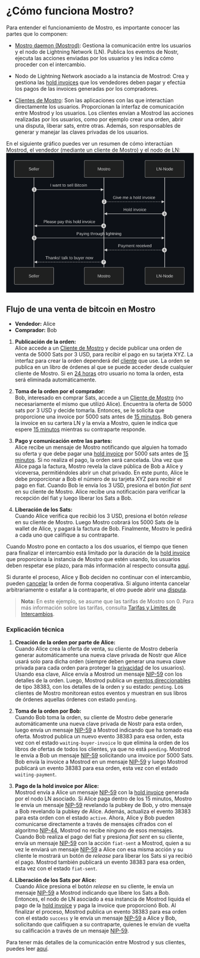 # ¿Cómo funciona Mostro?

Para entender el funcionamiento de Mostro, es importante conocer las partes que lo componen:

- [Mostro daemon (Mostrod)](https://github.com/MostroP2P/mostro): Gestiona la comunicación entre los usuarios y el nodo de Lightning Network (LN). Publica los eventos de Nostr, ejecuta las acciones enviadas por los usuarios y les indica cómo proceder con el intercambio. 

- Nodo de Lightning Network asociado a la instancia de Mostrod: Crea y gestiona las [hold invoices](./hold-invoice.md) que los vendedores deben pagar y efectúa los pagos de las invoices generadas por los compradores.

- [Clientes de Mostro](./clients.md): Son las aplicaciones con las que interactúan directamente los usuarios. Proporcionan la interfaz de comunicación entre Mostrod y los usuarios. Los clientes envían a Mostrod las acciones realizadas por los usuarios, como por ejemplo crear una orden, abrir una disputa, liberar sats, entre otras. Además, son responsables de generar y manejar las claves privadas de los usuarios.

En el siguiente gráfico puedes ver un resumen de cómo interactúan Mostrod, el vendedor (mediante un cliente de Mostro) y el nodo de LN:  
![order-flow](./assets/images/order-flow.png)

## Flujo de una venta de bitcoin en Mostro

- **Vendedor:** Alice  
- **Comprador:** Bob

1. **Publicación de la orden:**  
   Alice accede a un [Cliente de Mostro](./clients.md) y decide publicar una orden de venta de 5000 Sats por 3 USD, para recibir el pago en su tarjeta XYZ. La interfaz para crear la orden dependerá del [cliente](./clients.md) que use. La orden se publica en un libro de órdenes al que se puede acceder desde cualquier cliente de Mostro. Si en [24 horas](times.md) otro usuario no toma la orden, esta será eliminada automáticamente.

2. **Toma de la orden por el comprador:**  
   Bob, interesado en comprar Sats, accede a un [Cliente de Mostro](./clients.md) (no necesariamente el mismo que utilizó Alice). Encuentra la oferta de 5000 sats por 3 USD y decide tomarla. Entonces, se le solicita que proporcione una invoice por 5000 sats antes de [15 minutos](times.md). Bob genera la invoice en su cartera LN y la envía a Mostro, quien le indica que espere [15 minutos](times.md) mientras su contraparte responde.

3. **Pago y comunicación entre las partes:**  
   Alice recibe un mensaje de Mostro notificando que alguien ha tomado su oferta y que debe pagar una [hold invoice](./hold-invoice.md) por 5000 sats antes de [15 minutos](times.md). Si no realiza el pago, la orden será cancelada. Una vez que Alice paga la factura, Mostro revela la clave pública de Bob a Alice y viceversa, permitiéndoles abrir un chat privado. En este punto, Alice le debe proporcionar a Bob el número de su tarjeta XYZ para recibir el pago en fiat. Cuando Bob le envía los 3 USD, presiona el botón *fiat sent* en su cliente de Mostro. Alice recibe una notificación para verificar la recepción del fiat y luego liberar los Sats a Bob.

4. **Liberación de los Sats:**  
   Cuando Alice verifica que recibió los 3 USD, presiona el botón *release* en su cliente de Mostro. Luego Mostro cobrará los 5000 Sats de la wallet de Alice, y pagará la factura de Bob. Finalmente, Mostro le pedirá a cada uno que califique a su contraparte.
   
Cuando Mostro pone en contacto a los dos usuarios, el tiempo que tienen para finalizar el intercambio está limitado por la duración de la [hold invoice](./hold-invoice.md) que proporciona la instancia de Mostro que estén usando, los usuarios deben respetar ese plazo, para más información al respecto consulta [aquí](times.md).  

Si durante el proceso, Alice y Bob deciden no continuar con el intercambio, pueden [cancelar](./cancelling-an-order.md) la orden de forma cooperativa. Si alguno intenta cancelar arbitrariamente o estafar a la contraparte, el otro puede abrir una [disputa](./disputes.md).

> **Nota:** En este ejemplo, se asume que las tarifas de Mostro son 0. Para más información sobre las tarifas, consulta [Tarifas y Límites de Intercambios](./fees-and-limits.md).

### Explicación técnica

1. **Creación de la orden por parte de Alice:**  
  Cuando Alice crea la oferta de venta, su cliente de Mostro debería generar automáticamente una nueva clave privada de Nostr que Alice usará solo para dicha orden (siempre deben generar una nueva clave privada para cada orden para proteger la [privacidad](./privacy.md) de los usuarios). Usando esa clave, Alice envía a Mostrod un mensaje [NIP-59](https://github.com/nostr-protocol/nips/blob/master/59.md) con los detalles de la orden. Luego, Mostrod publica un [eventos direccionables](https://github.com/nostr-protocol/nips/blob/master/01.md#kinds) de tipo 38383, con los detalles de la orden y su estado: `pending`. Los clientes de Mostro monitorean estos eventos y muestran en sus libros de órdenes aquellas órdenes con estado `pending`.

2. **Toma de la orden por Bob:**  
   Cuando Bob toma la orden, su cliente de Mostro debe generarle automáticamente una nueva clave privada de Nostr para esta orden, luego envía un mensaje [NIP-59](https://github.com/nostr-protocol/nips/blob/master/59.md) a Mostrod indicando que ha tomado esa oferta. Mostrod publica un nuevo evento 38383 para esa orden, esta vez con el estado `waiting-buyer-invoice` lo que elimina la orden de los libros de ofertas de todos los clientes, ya que no está `pending`. Mostrod le envía a Bob un mensaje [NIP-59](https://github.com/nostr-protocol/nips/blob/master/59.md) solicitando una invoice por 5000 Sats. Bob envía la invoice a Mostrod en un mensaje [NIP-59](https://github.com/nostr-protocol/nips/blob/master/59.md) y luego Mostrod publicará un evento 38383 para esa orden, esta vez con el estado `waiting-payment`.

3. **Pago de la hold invoice por Alice:**  
   Mostrod envía a Alice un mensaje [NIP-59](https://github.com/nostr-protocol/nips/blob/master/59.md) con la [hold invoice](./hold-invoice.md) generada por el nodo LN asociado. Si Alice paga dentro de los 15 minutos, Mostro le envía un mensaje [NIP-59](https://github.com/nostr-protocol/nips/blob/master/59.md) revelando la pubkey de Bob, y otro mensaje a Bob revelando la pubkey de Alice. Además, actualiza el evento 38383 para esta orden con el estado `active`. Ahora, Alice y Bob pueden comunicarse directamente a través de mensajes cifrados con el algoritmo [NIP-44](https://github.com/nostr-protocol/nips/blob/master/44.md), Mostrod no recibe ninguno de esos mensajes. Cuando Bob realiza el pago del fiat y presiona *fiat sent* en su cliente, envía un mensaje [NIP-59](https://github.com/nostr-protocol/nips/blob/master/59.md) con la acción `fiat-sent` a Mostrod, quien a su vez le enviará un mensaje [NIP-59](https://github.com/nostr-protocol/nips/blob/master/59.md) a Alice con esa misma acción y su cliente le mostrará un botón de *release* para liberar los Sats si ya recibió el pago. Mostrod también publicará un evento 38383 para esa orden, esta vez con el estado `fiat-sent`.
   
4. **Liberación de los Sats por Alice:**  
   Cuando Alice presiona el botón *release* en su cliente, le envía un mensaje [NIP-59](https://github.com/nostr-protocol/nips/blob/master/59.md) a Mostrod indicando que libere los Sats a Bob. Entonces, el nodo de LN asociado a esa instancia de Mostrod liquida el pago de la [hold invoice](./hold-invoice.md) y paga la invoice que proporcionó Bob. Al finalizar el proceso, Mostrod publica un evento 38383 para esa orden con el estado `success` y le envía un mensaje [NIP-59](https://github.com/nostr-protocol/nips/blob/master/59.md) a Alice y Bob, solicitando que califiquen a su contraparte, quienes le envían de vuelta su calificación a través de un mensaje [NIP-59](https://github.com/nostr-protocol/nips/blob/master/59.md).
   
Para tener más detalles de la comunicación entre Mostrod y sus clientes, puedes leer [aquí](https://mostro.network/protocol/).
